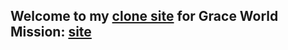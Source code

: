 ## Welcome to my [clone site](https://david-e-alvarez.github.io/graceworldmission/) for Grace World Mission: [site](https://graceworldmission.org/)
